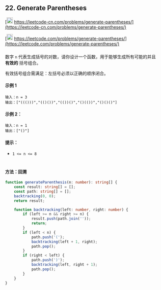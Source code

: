 ## 22. Generate Parentheses

[<img src="https://static.leetcode-cn.com/cn-mono-assets/production/assets/logo-dark-cn.c42314a8.svg" height="20" /> https://leetcode-cn.com/problems/generate-parentheses/](https://leetcode-cn.com/problems/generate-parentheses/)

[<img src="https://assets.leetcode.com/static_assets/public/webpack_bundles/images/logo-dark.e99485d9b.svg" height="20"/> https://leetcode.com/problems/generate-parentheses/](https://leetcode.com/problems/generate-parentheses/)

###

数字 `n` 代表生成括号的对数，请你设计一个函数，用于能够生成所有可能的并且 **有效的** 括号组合。

有效括号组合需满足：左括号必须以正确的顺序闭合。

#### 示例 1

```
输入：n = 3
输出：["((()))","(()())","(())()","()(())","()()()"]
```

#### 示例 2：

```
输入：n = 1
输出：["()"]
```

#### 提示：

-   `1 <= n <= 8`

#

#### 方法：回溯

```ts
function generateParenthesis(n: number): string[] {
    const result: string[] = [];
    const path: string[] = [];
    backtracking(0, 0);
    return result;

    function backtracking(left: number, right: number) {
        if (left >= n && right >= n) {
            result.push(path.join(''));
            return;
        }
        if (left < n) {
            path.push('(');
            backtracking(left + 1, right);
            path.pop();
        }
        if (right < left) {
            path.push(')');
            backtracking(left, right + 1);
            path.pop();
        }
    }
}
```
